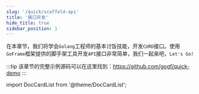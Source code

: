 ```yaml
---
slug: '/quick/scaffold-api'
title: '接口开发'
hide_title: true
sidebar_position: 1
---
```


在本章节，我们将学会`Golang`工程师的基本讨饭技能，开发`CURD`接口。使用`GoFrame`框架提供的脚手架工具开发`API`接口非常简单，我们一起来吧，`Let's Go!`

:::tip
该章节的完整示例源码可以在这里找到：https://github.com/gogf/quick-demo
:::

import DocCardList from '@theme/DocCardList';

<DocCardList />

